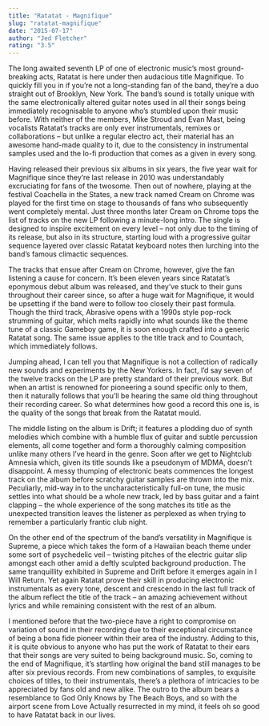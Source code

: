 ```yaml
---
title: "Ratatat - Magnifique"
slug: "ratatat-magnifique"
date: "2015-07-17"
author: "Jed Fletcher"
rating: "3.5"
---
```


The long awaited seventh LP of one of electronic music’s most ground-breaking acts, Ratatat is here under then audacious title Magnifique. To quickly fill you in if you’re not a long-standing fan of the band, they’re a duo straight out of Brooklyn, New York. The band’s sound is totally unique with the same electronically altered guitar notes used in all their songs being immediately recognisable to anyone who’s stumbled upon their music before. With neither of the members, Mike Stroud and Evan Mast, being vocalists Ratatat’s tracks are only ever instrumentals, remixes or collaborations – but unlike a regular electro act, their material has an awesome hand-made quality to it, due to the consistency in instrumental samples used and the lo-fi production that comes as a given in every song.

Having released their previous six albums in six years, the five year wait for Magnifique since they’re last release in 2010 was understandably excruciating for fans of the twosome. Then out of nowhere, playing at the festival Coachella in the States, a new track named Cream on Chrome was played for the first time on stage to thousands of fans who subsequently went completely mental. Just three months later Cream on Chrome tops the list of tracks on the new LP following a minute-long intro. The single is designed to inspire excitement on every level – not only due to the timing of its release, but also in its structure, starting loud with a progressive guitar sequence layered over classic Ratatat keyboard notes then lurching into the band’s famous climactic sequences.

The tracks that ensue after Cream on Chrome, however, give the fan listening a cause for concern. It’s been eleven years since Ratatat’s eponymous debut album was released, and they’ve stuck to their guns throughout their career since, so after a huge wait for Magnifique, it would be upsetting if the band were to follow too closely their past formula. Though the third track, Abrasive opens with a 1990s style pop-rock strumming of guitar, which melts rapidly into what sounds like the theme tune of a classic Gameboy game, it is soon enough crafted into a generic Ratatat song. The same issue applies to the title track and to Countach, which immediately follows.

Jumping ahead, I can tell you that Magnifique is not a collection of radically new sounds and experiments by the New Yorkers. In fact, I’d say seven of the twelve tracks on the LP are pretty standard of their previous work. But when an artist is renowned for pioneering a sound specific only to them, then it naturally follows that you’ll be hearing the same old thing throughout their recording career. So what determines how good a record this one is, is the quality of the songs that break from the Ratatat mould.

The middle listing on the album is Drift; it features a plodding duo of synth melodies which combine with a humble flux of guitar and subtle percussion elements, all come together and form a thoroughly calming composition unlike many others I’ve heard in the genre. Soon after we get to Nightclub Amnesia which, given its title sounds like a pseudonym of MDMA, doesn’t disappoint. A messy thumping of electronic beats commences the longest track on the album before scratchy guitar samples are thrown into the mix. Peculiarly, mid-way in to the uncharacteristically full-on tune, the music settles into what should be a whole new track, led by bass guitar and a faint clapping – the whole experience of the song matches its title as the unexpected transition leaves the listener as perplexed as when trying to remember a particularly frantic club night.

On the other end of the spectrum of the band’s versatility in Magnifique is Supreme, a piece which takes the form of a Hawaiian beach theme under some sort of psychedelic veil – twisting pitches of the electric guitar slip amongst each other amid a deftly sculpted background production. The same tranquillity exhibited in Supreme and Drift before it emerges again in I Will Return. Yet again Ratatat prove their skill in producing electronic instrumentals as every tone, descent and crescendo in the last full track of the album reflect the title of the track – an amazing achievement without lyrics and while remaining consistent with the rest of an album.

I mentioned before that the two-piece have a right to compromise on variation of sound in their recording due to their exceptional circumstance of being a bona fide pioneer within their area of the industry. Adding to this, it is quite obvious to anyone who has put the work of Ratatat to their ears that their songs are very suited to being background music. So, coming to the end of Magnifique, it’s startling how original the band still manages to be after six previous records. From new combinations of samples, to exquisite choices of titles, to their instrumentals, there’s a plethora of intricacies to be appreciated by fans old and new alike. The outro to the album bears a resemblance to God Only Knows by The Beach Boys, and so with the airport scene from Love Actually resurrected in my mind, it feels oh so good to have Ratatat back in our lives.
